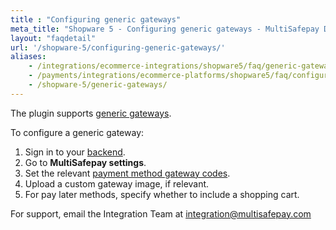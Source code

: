 ```yaml
---
title : "Configuring generic gateways"
meta_title: "Shopware 5 - Configuring generic gateways - MultiSafepay Docs"
layout: "faqdetail"
url: '/shopware-5/configuring-generic-gateways/'
aliases:
    - /integrations/ecommerce-integrations/shopware5/faq/generic-gateways
    - /payments/integrations/ecommerce-platforms/shopware5/faq/configuring-generic-gateways/
    - /shopware-5/generic-gateways/
---
```


The plugin supports [generic gateways](/integrations/generic-gateways/).

To configure a generic gateway:

1. Sign in to your [backend](/glossaries/multisafepay-glossary/#backend).
2. Go to **MultiSafepay settings**.
3. Set the relevant [payment method gateway codes](/integrations/generic-gateways/#gateway-codes).
4. Upload a custom gateway image, if relevant.
5. For pay later methods, specify whether to include a shopping cart.

For support, email the Integration Team at <integration@multisafepay.com>


